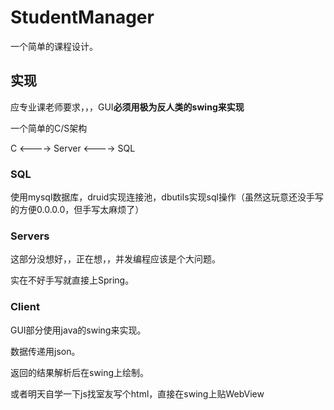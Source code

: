 # StudentManager



一个简单的课程设计。



## 实现

应专业课老师要求，，，GUI**必须用极为反人类的swing来实现**

一个简单的C/S架构

C <----> Server <----> SQL

### SQL

使用mysql数据库，druid实现连接池，dbutils实现sql操作（虽然这玩意还没手写的方便0.0.0.0，但手写太麻烦了）



### Servers

这部分没想好，，正在想，，并发编程应该是个大问题。

实在不好手写就直接上Spring。



### Client

GUI部分使用java的swing来实现。

数据传递用json。

返回的结果解析后在swing上绘制。

或者明天自学一下js找室友写个html，直接在swing上贴WebView
